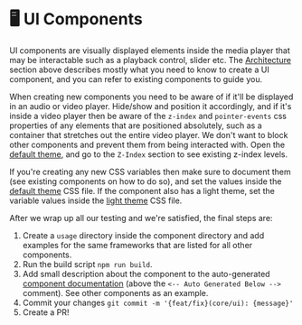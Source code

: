 # 🖥️ UI Components

UI components are visually displayed elements inside the media player that may be interactable
such as a playback control, slider etc. The [Architecture](./ARCHITECTURE) section above describes mostly what
you need to know to create a UI component, and you can refer to existing components to guide you.

When creating new components you need to be aware of if it'll be displayed in an audio or video
player. Hide/show and position it accordingly, and if it's inside a video player then be aware of
the `z-index` and `pointer-events` css properties of any elements that are positioned absolutely,
such as a container that stretches out the entire video player. We don't want to block other
components and prevent them from being interacted with. Open the
[default theme](../src/themes/default.css), and go to the `Z-Index` section
to see existing z-index levels.

If you're creating any new CSS variables then make sure to document them (see existing components on
how to do so), and set the values inside the [default theme](../src/themes/default.css)
CSS file. If the component also has a light theme, set the variable values inside the
[light theme](../src/themes/light.css) CSS file.

After we wrap up all our testing and we're satisfied, the final steps are:

1. Create a `usage` directory inside the component directory and add examples for the same frameworks
   that are listed for all other components.
2. Run the build script `npm run build`.
3. Add small description about the component to the auto-generated [component documentation](../docs/docs/components/ui)
   (above the `<-- Auto Generated Below -->` comment). See other components as an example.
4. Commit your changes `git commit -m '{feat/fix}(core/ui): {message}'`
5. Create a PR!
